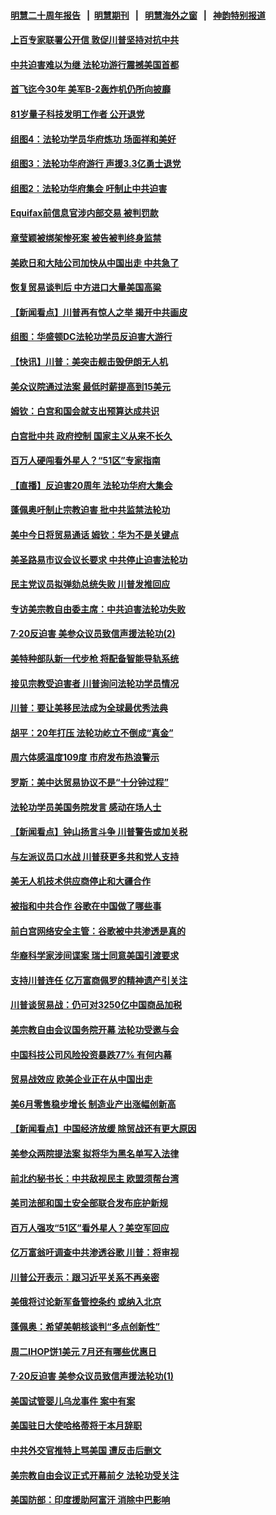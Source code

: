 #### [明慧二十周年报告](https://github.com/gfw-breaker/mh-reports/blob/master/README.md?t=07191301?t=07191301) &nbsp;&nbsp;|&nbsp;&nbsp;[明慧期刊](https://github.com/gfw-breaker/mh-qikan) &nbsp;&nbsp;|&nbsp;&nbsp; [明慧海外之窗](https://github.com/gfw-breaker/mh-news/blob/master/README.md?t=07191301?t=07191301) &nbsp;&nbsp;|&nbsp;&nbsp; [神韵特别报道](https://github.com/gfw-breaker/mh-news/blob/master/shenyun.md?t=07191301?t=07191301) 

#### [上百专家联署公开信 敦促川普坚持对抗中共](../pages/nsc412/n11394859.md?t=07191301?t=07191301) 

#### [中共迫害难以为继 法轮功游行震撼美国首都](../pages/nsc412/n11394281.md?t=07191301?t=07191301) 

#### [首飞迄今30年 美军B-2轰炸机仍所向披靡](../pages/nsc412/n11395211.md?t=07191301?t=07191301) 

#### [81岁量子科技发明工作者 公开退党](../pages/nsc412/n11394585.md?t=07191301?t=07191301) 

#### [组图4：法轮功学员华府炼功 场面祥和美好](../pages/nsc412/n11394709.md?t=07191301?t=07191301) 

#### [组图3：法轮功华府游行 声援3.3亿勇士退党](../pages/nsc412/n11394387.md?t=07191301?t=07191301) 

#### [组图2：法轮功华府集会 吁制止中共迫害](../pages/nsc412/n11394282.md?t=07191301?t=07191301) 

#### [Equifax前信息官涉内部交易 被判罚款](../pages/nsc412/n11394044.md?t=07191301?t=07191301) 

#### [章莹颖被绑架惨死案 被告被判终身监禁](../pages/nsc412/n11394066.md?t=07191301?t=07191301) 

#### [美欧日和大陆公司加快从中国出走 中共急了](../pages/nsc412/n11393790.md?t=07191301?t=07191301) 

#### [恢复贸易谈判后 中方进口大量美国高粱](../pages/nsc412/n11393905.md?t=07191301?t=07191301) 

#### [【新闻看点】川普再有惊人之举 揭开中共画皮](../pages/nsc412/n11393493.md?t=07191301?t=07191301) 

#### [组图：华盛顿DC法轮功学员反迫害大游行](../pages/nsc412/n11393926.md?t=07191301?t=07191301) 

#### [【快讯】川普：美突击舰击毁伊朗无人机](../pages/nsc412/n11393964.md?t=07191301?t=07191301) 

#### [美众议院通过法案 最低时薪提高到15美元](../pages/nsc412/n11393728.md?t=07191301?t=07191301) 

#### [姆钦：白宫和国会就支出预算达成共识](../pages/nsc412/n11393650.md?t=07191301?t=07191301) 

#### [白宫批中共 政府控制 国家主义从来不长久](../pages/nsc412/n11393496.md?t=07191301?t=07191301) 

#### [百万人硬闯看外星人？“51区”专家指南](../pages/nsc412/n11393001.md?t=07191301?t=07191301) 

#### [【直播】反迫害20周年 法轮功华府大集会](../pages/nsc412/n11386430.md?t=07191301?t=07191301) 

#### [蓬佩奥吁制止宗教迫害 批中共监禁法轮功](../pages/nsc412/n11393342.md?t=07191301?t=07191301) 

#### [美中今日将贸易通话 姆钦：华为不是关键点](../pages/nsc412/n11393282.md?t=07191301?t=07191301) 

#### [美圣路易市议会议长要求 中共停止迫害法轮功](../pages/nsc412/n11393251.md?t=07191301?t=07191301) 

#### [民主党议员拟弹劾总统失败 川普发推回应](../pages/nsc412/n11392717.md?t=07191301?t=07191301) 

#### [专访美宗教自由委主席：中共迫害法轮功失败](../pages/nsc412/n11391294.md?t=07191301?t=07191301) 

#### [7‧20反迫害 美参众议员致信声援法轮功(2)](../pages/nsc412/n11391822.md?t=07191301?t=07191301) 

#### [美特种部队新一代步枪 将配备智能导轨系统](../pages/nsc412/n11392071.md?t=07191301?t=07191301) 

#### [接见宗教受迫害者 川普询问法轮功学员情况](../pages/nsc412/n11391208.md?t=07191301?t=07191301) 

#### [川普：要让美移民法成为全球最优秀法典](../pages/nsc412/n11391947.md?t=07191301?t=07191301) 

#### [胡平：20年打压 法轮功屹立不倒成“真金”](../pages/nsc412/n11391900.md?t=07191301?t=07191301) 

#### [周六体感温度109度 市府发布热浪警示](../pages/nsc412/n11391893.md?t=07191301?t=07191301) 

#### [罗斯：美中达贸易协议不是“十分钟过程”](../pages/nsc412/n11391165.md?t=07191301?t=07191301) 

#### [法轮功学员美国务院发言 感动在场人士](../pages/nsc412/n11391241.md?t=07191301?t=07191301) 

#### [【新闻看点】钟山扬言斗争 川普警告或加关税](../pages/nsc412/n11390828.md?t=07191301?t=07191301) 

#### [与左派议员口水战 川普获更多共和党人支持](../pages/nsc412/n11390726.md?t=07191301?t=07191301) 

#### [美无人机技术供应商停止和大疆合作](../pages/nsc412/n11390783.md?t=07191301?t=07191301) 

#### [被指和中共合作 谷歌在中国做了哪些事](../pages/nsc412/n11390549.md?t=07191301?t=07191301) 

#### [前白宫网络安全主管：谷歌被中共渗透是真的](../pages/nsc412/n11390388.md?t=07191301?t=07191301) 

#### [华裔科学家涉间谍案 瑞士同意美国引渡要求](../pages/nsc412/n11389956.md?t=07191301?t=07191301) 

#### [支持川普连任 亿万富商佩罗的精神遗产引关注](../pages/nsc412/n11387101.md?t=07191301?t=07191301) 

#### [川普谈贸易战：仍可对3250亿中国商品加税](../pages/nsc412/n11389051.md?t=07191301?t=07191301) 

#### [美宗教自由会议国务院开幕 法轮功受邀与会](../pages/nsc412/n11388662.md?t=07191301?t=07191301) 

#### [中国科技公司风险投资暴跌77% 有何内幕](../pages/nsc412/n11387891.md?t=07191301?t=07191301) 

#### [贸易战效应 欧美企业正在从中国出走](../pages/nsc412/n11389015.md?t=07191301?t=07191301) 

#### [美6月零售稳步增长 制造业产出涨幅创新高](../pages/nsc412/n11388696.md?t=07191301?t=07191301) 

#### [【新闻看点】中国经济放缓 除贸战还有更大原因](../pages/nsc412/n11388640.md?t=07191301?t=07191301) 

#### [美参众两院提法案 拟将华为黑名单写入法律](../pages/nsc412/n11388762.md?t=07191301?t=07191301) 

#### [前北约秘书长：中共敌视民主 欧盟须帮台湾](../pages/nsc412/n11388719.md?t=07191301?t=07191301) 

#### [美司法部和国土安全部联合发布庇护新规](../pages/nsc412/n11388481.md?t=07191301?t=07191301) 

#### [百万人强攻“51区”看外星人？美空军回应](../pages/nsc412/n11388537.md?t=07191301?t=07191301) 

#### [亿万富翁吁调查中共渗透谷歌 川普：将审视](../pages/nsc412/n11388500.md?t=07191301?t=07191301) 

#### [川普公开表示：跟习近平关系不再亲密](../pages/nsc412/n11388494.md?t=07191301?t=07191301) 

#### [美俄将讨论新军备管控条约 或纳入北京](../pages/nsc412/n11388244.md?t=07191301?t=07191301) 

#### [蓬佩奥：希望美朝核谈判“多点创新性”](../pages/nsc412/n11388277.md?t=07191301?t=07191301) 

#### [周二IHOP饼1美元 7月还有哪些优惠日](../pages/nsc412/n11387943.md?t=07191301?t=07191301) 

#### [7‧20反迫害 美参众议员致信声援法轮功(1)](../pages/nsc412/n11387274.md?t=07191301?t=07191301) 

#### [美国试管婴儿乌龙事件 案中有案](../pages/nsc412/n11387248.md?t=07191301?t=07191301) 

#### [美国驻日大使哈格蒂将于本月辞职](../pages/nsc412/n11387816.md?t=07191301?t=07191301) 

#### [中共外交官推特上骂美国 遭反击后删文](../pages/nsc412/n11387659.md?t=07191301?t=07191301) 

#### [美宗教自由会议正式开幕前夕 法轮功受关注](../pages/nsc412/n11387595.md?t=07191301?t=07191301) 

#### [美国防部：印度援助阿富汗 消除中巴影响](../pages/nsc412/n11387373.md?t=07191301?t=07191301) 

